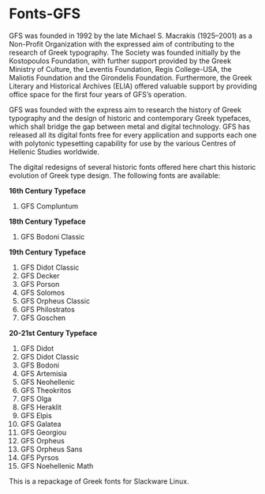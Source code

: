 # Fonts-GFS

GFS was founded in 1992 by the late Michael S. Macrakis (1925–2001) as a 
Non-Profit Organization with the expressed aim of contributing to the 
research of Greek typography. The Society was founded initially by the 
Kostopoulos Foundation, with further support provided by 
the Greek Ministry of Culture, the Leventis Foundation, 
Regis College-USA, the Maliotis Foundation and the Girondelis Foundation. 
Furthermore, the Greek Literary and Historical Archives (ELIA) offered valuable
support by providing office space for the first four years of GFS’s operation. 

GFS was founded with the express aim to research the history of 
Greek typography and the design of historic and contemporary Greek typefaces, 
which shall bridge the gap between metal and digital technology.
GFS has released all its digital fonts free for every application
and supports each one with polytonic typesetting capability for
use by the various Centres of Hellenic Studies worldwide.

The digital redesigns of several historic fonts offered here chart 
this historic evolution of Greek type design. The following fonts are
available:

**16th Century Typeface**

1. GFS Compluntum

**18th Century Typeface**

1. GFS Bodoni Classic

**19th Century Typeface**

1. GFS Didot Classic
2. GFS Decker
3. GFS Porson
4. GFS Solomos
5. GFS Orpheus Classic
6. GFS Philostratos
7. GFS Goschen

**20-21st Century Typeface**

1. GFS Didot
2. GFS Didot Classic
3. GFS Bodoni
4. GFS Artemisia
5. GFS Neohellenic
6. GFS Theokritos
7. GFS Olga
8. GFS Heraklit
9. GFS Elpis 
10. GFS Galatea
11. GFS Georgiou
12. GFS Orpheus
13. GFS Orpheus Sans
14. GFS Pyrsos
15. GFS Noehellenic Math

This is a repackage of Greek fonts for Slackware Linux.
